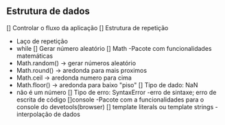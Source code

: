 ## Estrutura de dados

[] Controlar o fluxo da aplicação
[] Estrutura de repetição
  - Laço de repetição
  - while
[] Gerar número aleatório
[] Math
  -Pacote com funcionalidades matemáticas
  - Math.random() -> gerar números aleatório
  - Math.round() -> aredonda para mais proximos
  - Math.ceil -> aredonda numero para cima
  - Math.floor() -> aredonda para baixo "piso"
[] Tipo de dado: NaN
  - não é um número
[] Tipo de erro: SyntaxError
    -erro de sintaxe; erro de escrita de código
[]console
  -Pacote com a funcionalidades para o console do devetools(browser)
[] template literals ou template strings
  -interpolação de dados